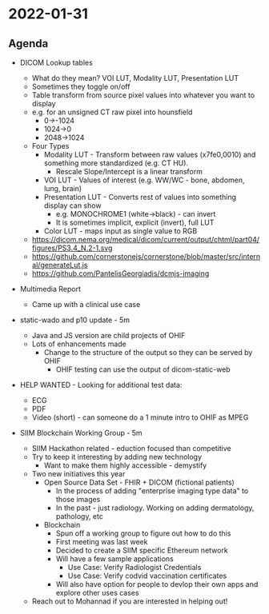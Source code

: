 # 2022-01-31

## Agenda

* DICOM Lookup tables 
  * What do they mean?  VOI LUT, Modality LUT, Presentation LUT
  * Sometimes they toggle on/off
  * Table transform from source pixel values into whatever you want to display
  * e.g. for an unsigned CT raw pixel into hounsfield
    * 0->-1024
    * 1024->0
    * 2048->1024
  * Four Types
    * Modality LUT - Transform between raw values (x7fe0,0010) and something more standardized (e.g. CT HU). 
        * Rescale Slope/Intercept is a linear transform
    * VOI LUT - Values of interest (e.g. WW/WC - bone, abdomen, lung, brain)
    * Presentation LUT - Converts rest of values into something display can show
      * e.g. MONOCHROME1 (white->black) - can invert
      * It is sometimes implicit, explicit (invert), full LUT
    * Color LUT - maps input as single value to RGB
  * https://dicom.nema.org/medical/dicom/current/output/chtml/part04/figures/PS3.4_N.2-1.svg
  * https://github.com/cornerstonejs/cornerstone/blob/master/src/internal/generateLut.js
  * https://github.com/PantelisGeorgiadis/dcmjs-imaging

* Multimedia Report
  * Came up with a clinical use case

* static-wado and p10 update - 5m
  * Java and JS version are child projects of OHIF
  * Lots of enhancements made
    * Change to the structure of the output so they can be served by OHIF
      * OHIF testing can use the output of dicom-static-web
 * HELP WANTED - Looking for additional test data:
   * ECG
   * PDF
   * Video (short) - can someone do a 1 minute intro to OHIF as MPEG

* SIIM Blockchain Working Group - 5m
  * SIIM Hackathon related - eduction focused than competitive
  * Try to keep it interesting by adding new technology
    * Want to make them highly accessible - demystify
  * Two new initiatives this year
    * Open Source Data Set - FHIR + DICOM (fictional patients)
      * In the process of adding "enterprise imaging type data" to those images
      * In the past - just radiology.  Working on adding dermatology, pathology, etc
    * Blockchain 
      * Spun off a working group to figure out how to do this
      * First meeting was last week
      * Decided to create a SIIM specific Ethereum network
      * Will have a few sample applications
        * Use Case: Verify Radiologist Credentials
        * Use Case: Verify codvid vaccination certificates
      * Will also have option for people to devlop their own apps and explore other uses cases
  * Reach out to Mohannad if you are interested in helping out!
  